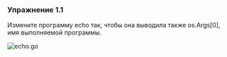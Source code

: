 ### Упражнение 1.1

Измените программу echo так, чтобы она выводила также os.Args[0], 
имя выполняемой программы.

![echo.go](https://github.com/unixlinuxgeek/The_Go_Programming_Language/1/2/exercises/echo.go)